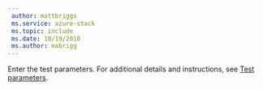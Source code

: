 ```yaml
---
 author: mattbriggs
 ms.service: azure-stack
 ms.topic: include
 ms.date: 10/19/2018
 ms.author: mabrigg
---
```


Enter the test parameters. For additional details and instructions, see [Test parameters](../azure-stack-vaas-parameters.md#test-parameters).